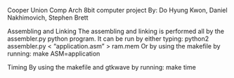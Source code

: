 Cooper Union Comp Arch 8bit computer project By: Do Hyung Kwon, Daniel Nakhimovich, Stephen Brett

Assembling and Linking
	The assembling and linking is performed all by the assembler.py python program. It can be run by either typing: 
		python2 assembler.py < “application.asm” > ram.mem 
	Or by using the makefile by running:
		make ASM=application 

Timing
	By using the makefile and gtkwave by running: 
		make time
